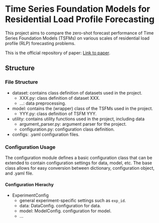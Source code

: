 # Time Series Foundation Models for Residential Load Profile Forecasting

This project aims to compare the zero-shot forecast performance of Time Series Foundation Models (TSFMs) on various scales of residential load profile (RLP) forecasting problems. 

This is the official repository of paper: [Link to paper](). 

## Structure

### File Structure

- dataset: contains class definition of datasets used in the project. 
  - XXX.py: class definition of dataset XXX.
  - ...: data preprocessing. 
- model: contains the (wrapper) class of the TSFMs used in the project.
  - YYY.py: class definition of TSFM YYY.
- utility: contains utility functions used in the project, including data 
  - argument_parser.py: argument parser for the project.
  - configuration.py: configuration class definition. 
- configs: .yaml configuration files. 

### Configuration Usage

The configuration module defines a basic configuration class that can be extended to contain configuration settings for data, model, etc. The base class allows for easy conversion between dictionary, configuration object, and .yaml file. 

#### Configuration Hierachy

- ExperimentConfig
  - general experiment-specific settings such as `exp_id`.
  - data: DataConfig. configuration for data.
  - model: ModelConfig. configuration for model.
  - ...